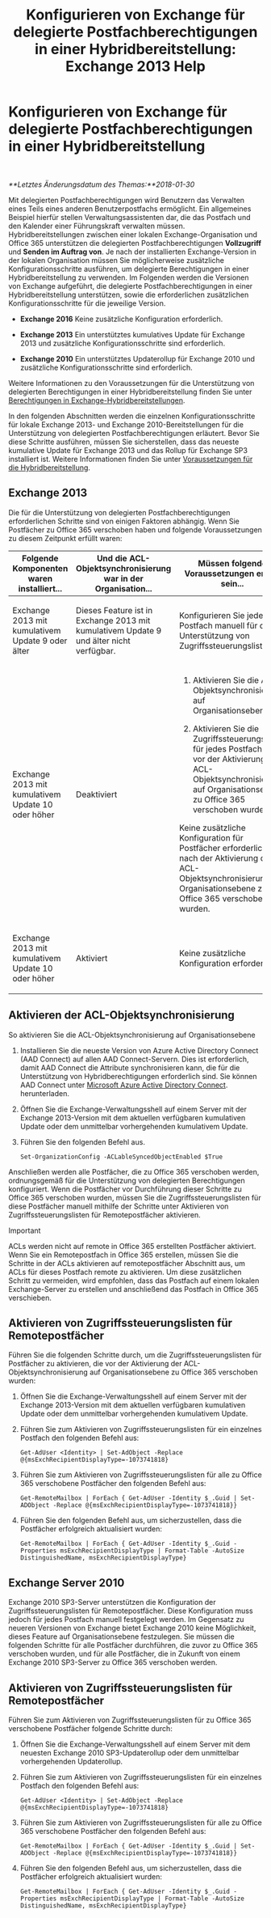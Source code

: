 ﻿---
title: 'Konfigurieren von Exchange für delegierte Postfachberechtigungen in einer Hybridbereitstellung: Exchange 2013 Help'
TOCTitle: Konfigurieren von Exchange für delegierte Postfachberechtigungen in einer Hybridbereitstellung
ms:assetid: a2a10cb3-4557-4ff5-8191-c653522f4512
ms:mtpsurl: https://technet.microsoft.com/de-de/library/Mt784505(v=EXCHG.150)
ms:contentKeyID: 74447328
ms.date: 05/22/2018
mtps_version: v=EXCHG.150
ms.translationtype: MT
---

# Konfigurieren von Exchange für delegierte Postfachberechtigungen in einer Hybridbereitstellung

 

_**Letztes Änderungsdatum des Themas:**2018-01-30_

Mit delegierten Postfachberechtigungen wird Benutzern das Verwalten eines Teils eines anderen Benutzerpostfachs ermöglicht. Ein allgemeines Beispiel hierfür stellen Verwaltungsassistenten dar, die das Postfach und den Kalender einer Führungskraft verwalten müssen. Hybridbereitstellungen zwischen einer lokalen Exchange-Organisation und Office 365 unterstützen die delegierten Postfachberechtigungen **Vollzugriff** und **Senden im Auftrag von**. Je nach der installierten Exchange-Version in der lokalen Organisation müssen Sie möglicherweise zusätzliche Konfigurationsschritte ausführen, um delegierte Berechtigungen in einer Hybridbereitstellung zu verwenden. Im Folgenden werden die Versionen von Exchange aufgeführt, die delegierte Postfachberechtigungen in einer Hybridbereitstellung unterstützen, sowie die erforderlichen zusätzlichen Konfigurationsschritte für die jeweilige Version.

  - **Exchange 2016** Keine zusätzliche Konfiguration erforderlich.

  - **Exchange 2013** Ein unterstütztes kumulatives Update für Exchange 2013 und zusätzliche Konfigurationsschritte sind erforderlich.

  - **Exchange 2010** Ein unterstütztes Updaterollup für Exchange 2010 und zusätzliche Konfigurationsschritte sind erforderlich.

Weitere Informationen zu den Voraussetzungen für die Unterstützung von delegierten Berechtigungen in einer Hybridbereitstellung finden Sie unter [Berechtigungen in Exchange-Hybridbereitstellungen](permissions-in-exchange-hybrid-deployments-exchange-2013-help.md).

In den folgenden Abschnitten werden die einzelnen Konfigurationsschritte für lokale Exchange 2013- und Exchange 2010-Bereitstellungen für die Unterstützung von delegierten Postfachberechtigungen erläutert. Bevor Sie diese Schritte ausführen, müssen Sie sicherstellen, dass das neueste kumulative Update für Exchange 2013 und das Rollup für Exchange SP3 installiert ist. Weitere Informationen finden Sie unter [Voraussetzungen für die Hybridbereitstellung](hybrid-deployment-prerequisites-exchange-2013-help.md).

## Exchange 2013

Die für die Unterstützung von delegierten Postfachberechtigungen erforderlichen Schritte sind von einigen Faktoren abhängig. Wenn Sie Postfächer zu Office 365 verschoben haben und folgende Voraussetzungen zu diesem Zeitpunkt erfüllt waren:


<table>
<colgroup>
<col style="width: 33%" />
<col style="width: 33%" />
<col style="width: 33%" />
</colgroup>
<thead>
<tr class="header">
<th>Folgende Komponenten waren installiert...</th>
<th>Und die ACL-Objektsynchronisierung war in der Organisation...</th>
<th>Müssen folgende Voraussetzungen erfüllt sein...</th>
</tr>
</thead>
<tbody>
<tr class="odd">
<td><p>Exchange 2013 mit kumulativem Update 9 oder älter</p></td>
<td><p>Dieses Feature ist in Exchange 2013 mit kumulativem Update 9 und älter nicht verfügbar.</p></td>
<td><p>Konfigurieren Sie jedes Postfach manuell für die Unterstützung von Zugriffssteuerungslisten.</p></td>
</tr>
<tr class="even">
<td><p>Exchange 2013 mit kumulativem Update 10 oder höher</p></td>
<td><p>Deaktiviert</p></td>
<td><ol>
<li><p>Aktivieren Sie die ACL-Objektsynchronisierung auf Organisationsebene.</p></li>
<li><p>Aktivieren Sie die Zugriffssteuerungslisten für jedes Postfach, das vor der Aktivierung der ACL-Objektsynchronisierung auf Organisationsebene zu Office 365 verschoben wurde.</p></li>
</ol>
<p>Keine zusätzliche Konfiguration für Postfächer erforderlich, die nach der Aktivierung der ACL-Objektsynchronisierung auf Organisationsebene zu Office 365 verschoben wurden.</p></td>
</tr>
<tr class="odd">
<td><p>Exchange 2013 mit kumulativem Update 10 oder höher</p></td>
<td><p>Aktiviert</p></td>
<td><p>Keine zusätzliche Konfiguration erforderlich.</p></td>
</tr>
</tbody>
</table>


## Aktivieren der ACL-Objektsynchronisierung

So aktivieren Sie die ACL-Objektsynchronisierung auf Organisationsebene

1.  Installieren Sie die neueste Version von Azure Active Directory Connect (AAD Connect) auf allen AAD Connect-Servern. Dies ist erforderlich, damit AAD Connect die Attribute synchronisieren kann, die für die Unterstützung von Hybridberechtigungen erforderlich sind. Sie können AAD Connect unter [Microsoft Azure Active Directory Connect](http://go.microsoft.com/fwlink/p/?linkid=510956). herunterladen.

2.  Öffnen Sie die Exchange-Verwaltungsshell auf einem Server mit der Exchange 2013-Version mit dem aktuellen verfügbaren kumulativen Update oder dem unmittelbar vorhergehenden kumulativem Update.

3.  Führen Sie den folgenden Befehl aus.
    
        Set-OrganizationConfig -ACLableSyncedObjectEnabled $True

Anschließen werden alle Postfächer, die zu Office 365 verschoben werden, ordnungsgemäß für die Unterstützung von delegierten Berechtigungen konfiguriert. Wenn die Postfächer vor Durchführung dieser Schritte zu Office 365 verschoben wurden, müssen Sie die Zugriffssteuerungslisten für diese Postfächer manuell mithilfe der Schritte unter Aktivieren von Zugriffssteuerungslisten für Remotepostfächer aktivieren.


> [!IMPORTANT]
> ACLs werden nicht auf remote in Office 365 erstellten Postfächer aktiviert. Wenn Sie ein Remotepostfach in Office 365 erstellen, müssen Sie die Schritte in der ACLs aktivieren auf remotepostfächer Abschnitt aus, um ACLs für dieses Postfach remote zu aktivieren. Um diese zusätzlichen Schritt zu vermeiden, wird empfohlen, dass das Postfach auf einem lokalen Exchange-Server zu erstellen und anschließend das Postfach in Office 365 verschieben.



## Aktivieren von Zugriffssteuerungslisten für Remotepostfächer

Führen Sie die folgenden Schritte durch, um die Zugriffssteuerungslisten für Postfächer zu aktivieren, die vor der Aktivierung der ACL-Objektsynchronisierung auf Organisationsebene zu Office 365 verschoben wurden:

1.  Öffnen Sie die Exchange-Verwaltungsshell auf einem Server mit der Exchange 2013-Version mit dem aktuellen verfügbaren kumulativen Update oder dem unmittelbar vorhergehenden kumulativem Update.

2.  Führen Sie zum Aktivieren von Zugriffssteuerungslisten für ein einzelnes Postfach den folgenden Befehl aus:
    
        Get-AdUser <Identity> | Set-AdObject -Replace @{msExchRecipientDisplayType=-1073741818}

3.  Führen Sie zum Aktivieren von Zugriffssteuerungslisten für alle zu Office 365 verschobene Postfächer den folgenden Befehl aus:
    
        Get-RemoteMailbox | ForEach { Get-AdUser -Identity $_.Guid | Set-ADObject -Replace @{msExchRecipientDisplayType=-1073741818}}

4.  Führen Sie den folgenden Befehl aus, um sicherzustellen, dass die Postfächer erfolgreich aktualisiert wurden:
    
        Get-RemoteMailbox | ForEach { Get-AdUser -Identity $_.Guid -Properties msExchRecipientDisplayType | Format-Table -AutoSize DistinguishedName, msExchRecipientDisplayType}

## Exchange Server 2010

Exchange 2010 SP3-Server unterstützen die Konfiguration der Zugriffssteuerungslisten für Remotepostfächer. Diese Konfiguration muss jedoch für jedes Postfach manuell festgelegt werden. Im Gegensatz zu neueren Versionen von Exchange bietet Exchange 2010 keine Möglichkeit, dieses Feature auf Organisationsebene festzulegen. Sie müssen die folgenden Schritte für alle Postfächer durchführen, die zuvor zu Office 365 verschoben wurden, und für alle Postfächer, die in Zukunft von einem Exchange 2010 SP3-Server zu Office 365 verschoben werden.

## Aktivieren von Zugriffssteuerungslisten für Remotepostfächer

Führen Sie zum Aktivieren von Zugriffssteuerungslisten für zu Office 365 verschobene Postfächer folgende Schritte durch:

1.  Öffnen Sie die Exchange-Verwaltungsshell auf einem Server mit dem neuesten Exchange 2010 SP3-Updaterollup oder dem unmittelbar vorhergehenden Updaterollup.

2.  Führen Sie zum Aktivieren von Zugriffssteuerungslisten für ein einzelnes Postfach den folgenden Befehl aus:
    
        Get-AdUser <Identity> | Set-AdObject -Replace @{msExchRecipientDisplayType=-1073741818}

3.  Führen Sie zum Aktivieren von Zugriffssteuerungslisten für alle zu Office 365 verschobene Postfächer den folgenden Befehl aus:
    
        Get-RemoteMailbox | ForEach { Get-AdUser -Identity $_.Guid | Set-ADObject -Replace @{msExchRecipientDisplayType=-1073741818}}

4.  Führen Sie den folgenden Befehl aus, um sicherzustellen, dass die Postfächer erfolgreich aktualisiert wurden:
    
        Get-RemoteMailbox | ForEach { Get-AdUser -Identity $_.Guid -Properties msExchRecipientDisplayType | Format-Table -AutoSize DistinguishedName, msExchRecipientDisplayType}

